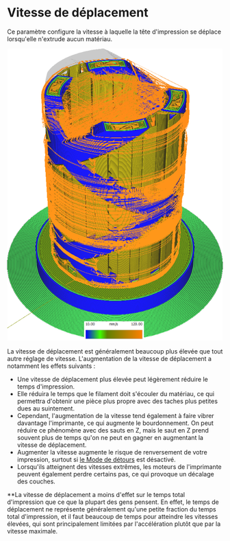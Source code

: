 Vitesse de déplacement
====
Ce paramètre configure la vitesse à laquelle la tête d'impression se déplace lorsqu'elle n'extrude aucun matériau.

![Diverses structures imprimées à différentes vitesses](../../../articles/images/speed_difference.png)

La vitesse de déplacement est généralement beaucoup plus élevée que tout autre réglage de vitesse. L'augmentation de la vitesse de déplacement a notamment les effets suivants :
* Une vitesse de déplacement plus élevée peut légèrement réduire le temps d'impression.
* Elle réduira le temps que le filament doit s'écouler du matériau, ce qui permettra d'obtenir une pièce plus propre avec des taches plus petites dues au suintement.
* Cependant, l'augmentation de la vitesse tend également à faire vibrer davantage l'imprimante, ce qui augmente le bourdonnement. On peut réduire ce phénomène avec des sauts en Z, mais le saut en Z prend souvent plus de temps qu'on ne peut en gagner en augmentant la vitesse de déplacement.
* Augmenter la vitesse augmente le risque de renversement de votre impression, surtout si [le Mode de détours](../travel/retraction_combing.md) est désactivé.
* Lorsqu'ils atteignent des vitesses extrêmes, les moteurs de l'imprimante peuvent également perdre certains pas, ce qui provoque un décalage des couches.

**La vitesse de déplacement a moins d'effet sur le temps total d'impression que ce que la plupart des gens pensent. En effet, le temps de déplacement ne représente généralement qu'une petite fraction du temps total d'impression, et il faut beaucoup de temps pour atteindre les vitesses élevées, qui sont principalement limitées par l'accélération plutôt que par la vitesse maximale.
